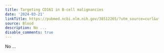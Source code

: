 ```yaml
---
title: Targeting CD161 in B-cell malignancies
date: '2024-03-21'
linkTitle: https://pubmed.ncbi.nlm.nih.gov/38512265/?utm_source=curl&utm_medium=rss&utm_campaign=journals&utm_content=7603509&fc=None&ff=20240322180500&v=2.18.0.post9+e462414
source: Blood
description: No ...
disable_comments: true
---
```

No ...